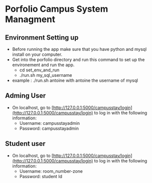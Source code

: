 # Porfolio Campus System Managment
## Environment Setting up
* Before running the app make sure that you have python and mysql install on your computer.
* Get into the porfolio directory and run this command to set up the environement and run the app.
    - cd set_env_and_run
    - ./run.sh my_sql_username
* example : ./run.sh antoine with antoine the username of mysql

## Adming User
* On localhost, go to [http://127.0.0.1:5000/campusstay/login](http://127.0.0.1:5000/campusstay/login) to log in with the following information:
  - Username: campusstayadmin
  - Password: campusstayadmin

## Student user
* On localhost, go to [http://127.0.0.1:5000/campusstay/login](http://127.0.0.1:5000/campusstay/login) to log in with the following information:
  - Username: room_number-zone
  - Password: student Id

  
